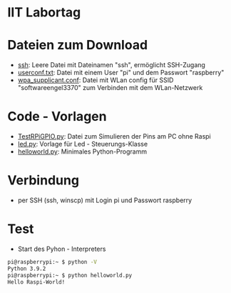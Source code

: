 # IIT Labortag

# Dateien zum Download 

- [ssh](files/ssh): Leere Datei mit Dateinamen "ssh", ermöglicht SSH-Zugang 
- [userconf.txt](files/userconf.txt): Datei mit einem User "pi" und dem Passwort "raspberry"  
- [wpa_supplicant.conf](files/wpa_supplicant.conf): Datei mit WLan config für SSID "softwareengel3370" zum Verbinden mit dem WLan-Netzwerk 


# Code - Vorlagen 
- [TestRPiGPIO.py](src/Vorlagen/LED/TestRPiGPIO.py): Datei zum Simulieren der Pins am PC ohne Raspi 
- [led.py](src/Vorlagen/LED/led.py): Vorlage für Led - Steuerungs-Klasse
- [helloworld.py](src/helloworld.py): Minimales Python-Programm 
# Verbindung 
- per SSH (ssh, winscp) mit Login pi und Passwort raspberry

# Test  
- Start des Pyhon - Interpreters 
  
```bash
pi@raspberrypi:~ $ python -V
Python 3.9.2
pi@raspberrypi:~ $ python helloworld.py 
Hello Raspi-World!
```


